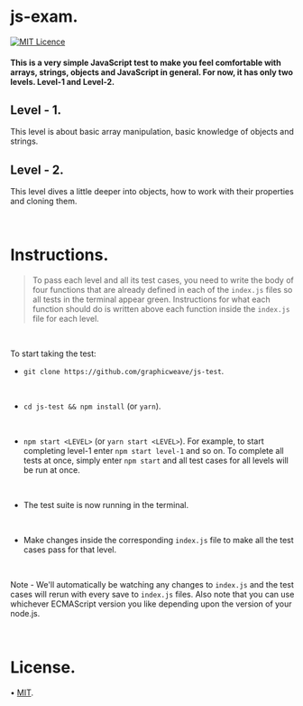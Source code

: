 # js-exam.

[![MIT Licence](https://badges.frapsoft.com/os/mit/mit.svg?v=103)](https://opensource.org/licenses/mit-license.php)

#### This is a very simple JavaScript test to make you feel comfortable with arrays, strings, objects and JavaScript in general. For now, it has only two levels. Level-1 and Level-2.

## Level - 1.

This level is about basic array manipulation, basic knowledge of objects and strings.

## Level - 2.

This level dives a little deeper into objects, how to work with their properties and cloning them.

<br />

# Instructions.
> To pass each level and all its test cases, you need to write the body of four functions that are already defined in each of the `index.js` files so all tests in the terminal appear green.
Instructions for what each function should do is written above each function inside the `index.js` file for each level.

<br />

To start taking the test:
* `git clone https://github.com/graphicweave/js-test`.
<br />
 
* `cd js-test && npm install` (or `yarn`). 
<br />
 
* `npm start <LEVEL>` (or `yarn start <LEVEL>`). For example, to start completing level-1 enter `npm start level-1` and so on. To complete all tests at once, simply enter `npm start` and all test cases for all levels will be run at once.
<br />

* The test suite is now running in the terminal.
<br />

*  Make changes inside the corresponding `index.js`  file to make all the test cases pass for that level.

<br />

Note - We'll automatically be watching any changes to `index.js` and the test cases will rerun with every save to `index.js` files. Also note that you can use whichever ECMAScript version you like depending upon the version of your node.js.

<br />

# License.
• [MIT](/License.txt).